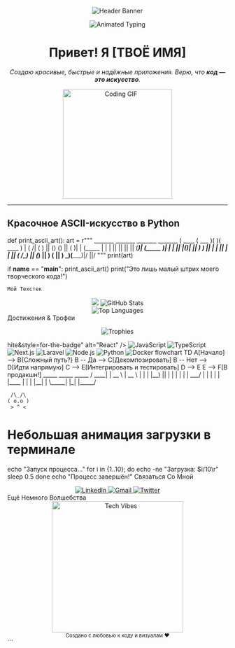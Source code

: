 
<p align="center">
  <img
    src="https://capsule-render.vercel.app/api?type=waving&color=gradient&height=280&section=header&text=Добро+Пожаловать!&fontSize=60&fontAlignY=35&desc=Мой+GitHub+мир&descAlignY=55&animation=twinkling"
    alt="Header Banner"
  />
</p>


<p align="center">
  <!-- Параметры для readme-typing-svg: https://github.com/DenverCoder1/readme-typing-svg -->
  <img
    src="https://readme-typing-svg.herokuapp.com?font=Fira+Code&weight=800&size=35&duration=4000&pause=1000&color=FFFFFF&background=00000000&center=true&vCenter=true&width=800&height=70&lines=Full-Stack+Developer;Code+Is+Art;Digital+Dreamer;Tech+Innovator"
    alt="Animated Typing"
  />
</p>

<h1 align="center">Привет! Я [ТВОЁ ИМЯ]</h1>
<p align="center">
  <em>Создаю красивые, быстрые и надёжные приложения. Верю, что <strong>код — это искусство</strong>.</em>
</p>


<p align="center">
  <img src="https://media.giphy.com/media/3o7aD2saalBwwftBIY/giphy.gif" alt="Coding GIF" width="250"/>
</p>

---

## Красочное ASCII-искусство в Python
def print_ascii_art():
    art = r"""
     _______  _______  _______  _______ 
    (  ____ \(  ___  )(       )(  ____ )
    | (    \/| (   ) || () () || (    )|
    | (_____ | |   | || || || || (____)|
    (_____  )| |   | || |(_)| ||  _____)
          ) || |   | || |   | || (
    /\____) || (___) || )   ( || )
    \_______)(_______)|/     \||/
    """
    print(art)

if __name__ == "__main__":
    print_ascii_art()
    print("Это лишь малый штрих моего творческого кода!")

    Мой Техстек
<div align="center">  <img src="https://img.shields.io/badge/React-%2361DAFB?logo=react&logoColor=wGitHub Статистика
<div align="center">  <img src="https://github-readme-stats.vercel.app/api?username=YOUR_GITHUB_USERNAME&theme=tokyonight&show_icons=true&count_private=true" alt="GitHub Stats" /> <br /> <img src="https://github-readme-stats.vercel.app/api/top-langs/?username=YOUR_GITHUB_USERNAME&theme=tokyonight&layout=compact" alt="Top Languages" /> </div>
Достижения & Трофеи
<p align="center">  <img src="https://github-profile-trophy.vercel.app/?username=YOUR_GITHUB_USERNAME&theme=onedark" alt="Trophies" /> </p>hite&style=for-the-badge" alt="React" /> <img src="https://img.shields.io/badge/JavaScript-%23F7DF1E?logo=javascript&logoColor=black&style=for-the-badge" alt="JavaScript" /> <img src="https://img.shields.io/badge/TypeScript-%23007ACC?logo=typescript&logoColor=white&style=for-the-badge" alt="TypeScript" /> <img src="https://img.shields.io/badge/Next.js-000000?logo=next.js&logoColor=white&style=for-the-badge" alt="Next.js" /> <img src="https://img.shields.io/badge/Laravel-FF2D20?logo=laravel&logoColor=white&style=for-the-badge" alt="Laravel" /> <img src="https://img.shields.io/badge/Node.js-339933?logo=node.js&logoColor=white&style=for-the-badge" alt="Node.js" /> <img src="https://img.shields.io/badge/Python-3776AB?logo=python&logoColor=white&style=for-the-badge" alt="Python" /> <img src="https://img.shields.io/badge/Docker-2496ED?logo=docker&logoColor=white&style=for-the-badge" alt="Docker" /> </div>
flowchart TD
    A[Начало] --> B{Сложный путь?}
    B -- Да --> C[Декомпозировать]
    B -- Нет --> D[Идти напрямую]
    C --> E[Интегрировать и тестировать]
    D --> E
    E --> F[В продакшн!]
   _____   _____   _____
  / ____| |  __ \ |  __ \
 | |      | |__) || |  | |
 | |      |  ___/ | |  | |
 | |____  | |     | |__| |
  \_____| |_|     |_____/

     /\_/\  
    ( o.o ) 
     > ^ <
# Небольшая анимация загрузки в терминале
echo "Запуск процесса..."
for i in {1..10}; do
  echo -ne "Загрузка: $i/10\r"
  sleep 0.5
done
echo "Процесс завершён!"
Связаться Со Мной
<div align="center">  <a href="https://www.linkedin.com/in/YOUR_LINKEDIN_PROFILE/"> <img src="https://img.shields.io/badge/LinkedIn-0077B5?logo=linkedin&logoColor=white&style=for-the-badge" alt="LinkedIn" /> </a> <a href="mailto:your.email@example.com"> <img src="https://img.shields.io/badge/Gmail-D14836?logo=gmail&logoColor=white&style=for-the-badge" alt="Gmail" /> </a> <a href="https://twitter.com/YOUR_TWITTER_HANDLE"> <img src="https://img.shields.io/badge/Twitter-1DA1F2?logo=twitter&logoColor=white&style=for-the-badge" alt="Twitter" /> </a> </div>
Ещё Немного Волшебства
<div align="center"> <img src="https://media.giphy.com/media/26BRuo6sLetdllPAQ/giphy.gif" alt="Tech Vibes" width="300" /> <br/> <sub>Создано с любовью к коду и визуалам ❤️</sub> </div> ```
